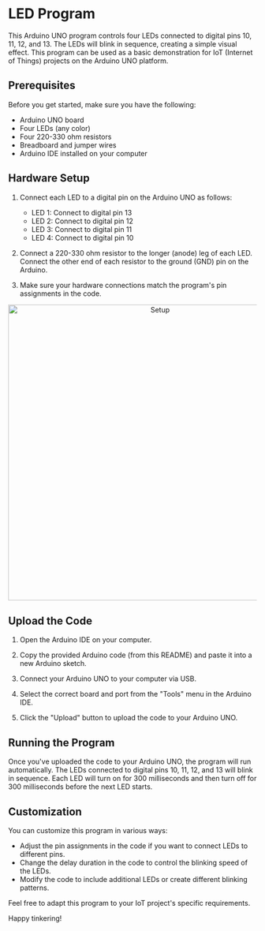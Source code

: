 # LED Program

This Arduino UNO program controls four LEDs connected to digital pins 10, 11, 12, and 13. The LEDs will blink in sequence, creating a simple visual effect. This program can be used as a basic demonstration for IoT (Internet of Things) projects on the Arduino UNO platform.

## Prerequisites

Before you get started, make sure you have the following:

- Arduino UNO board
- Four LEDs (any color)
- Four 220-330 ohm resistors
- Breadboard and jumper wires
- Arduino IDE installed on your computer

## Hardware Setup

1. Connect each LED to a digital pin on the Arduino UNO as follows:
   - LED 1: Connect to digital pin 13
   - LED 2: Connect to digital pin 12
   - LED 3: Connect to digital pin 11
   - LED 4: Connect to digital pin 10

2. Connect a 220-330 ohm resistor to the longer (anode) leg of each LED. Connect the other end of each resistor to the ground (GND) pin on the Arduino.

3. Make sure your hardware connections match the program's pin assignments in the code.

<div align="center">
<!-- ![Setup](https://github.com/Princepm02/Internet_of_Things/assets/91951172/b9ed5b82-1739-4869-939c-0b0c3a95c378) -->
<img src="https://github.com/Princepm02/Internet_of_Things/assets/91951172/b9ed5b82-1739-4869-939c-0b0c3a95c378" alt="Setup" width="600" />
</div>


## Upload the Code

1. Open the Arduino IDE on your computer.

2. Copy the provided Arduino code (from this README) and paste it into a new Arduino sketch.

3. Connect your Arduino UNO to your computer via USB.

4. Select the correct board and port from the "Tools" menu in the Arduino IDE.

5. Click the "Upload" button to upload the code to your Arduino UNO.

## Running the Program

Once you've uploaded the code to your Arduino UNO, the program will run automatically. The LEDs connected to digital pins 10, 11, 12, and 13 will blink in sequence. Each LED will turn on for 300 milliseconds and then turn off for 300 milliseconds before the next LED starts.

## Customization

You can customize this program in various ways:

- Adjust the pin assignments in the code if you want to connect LEDs to different pins.
- Change the delay duration in the code to control the blinking speed of the LEDs.
- Modify the code to include additional LEDs or create different blinking patterns.

Feel free to adapt this program to your IoT project's specific requirements.

Happy tinkering!

